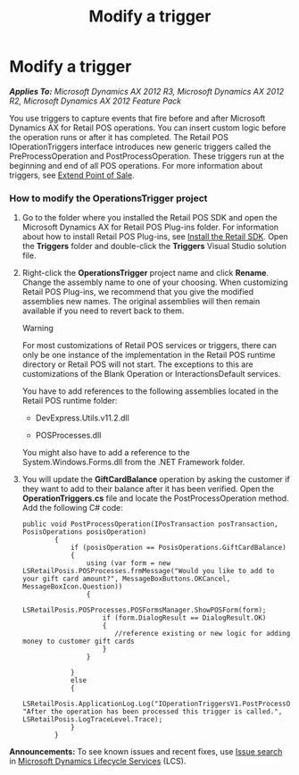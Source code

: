 ﻿---
title: Modify a trigger
TOCTitle: Modify a trigger
ms:assetid: 07325aca-5ae7-4179-8850-108c1d78c0ff
ms:mtpsurl: https://technet.microsoft.com/en-us/library/JJ937966(v=AX.60)
ms:contentKeyID: 50950755
ms.date: 05/18/2015
mtps_version: v=AX.60
---

# Modify a trigger 


_**Applies To:** Microsoft Dynamics AX 2012 R3, Microsoft Dynamics AX 2012 R2, Microsoft Dynamics AX 2012 Feature Pack_

You use triggers to capture events that fire before and after Microsoft Dynamics AX for Retail POS operations. You can insert custom logic before the operation runs or after it has completed. The Retail POS IOperationTriggers interface introduces new generic triggers called the PreProcessOperation and PostProcessOperation. These triggers run at the beginning and end of all POS operations. For more information about triggers, see [Extend Point of Sale](extend-point-of-sale.md).

### How to modify the OperationsTrigger project

1.  Go to the folder where you installed the Retail POS SDK and open the Microsoft Dynamics AX for Retail POS Plug-ins folder. For information about how to install Retail POS Plug-ins, see [Install the Retail SDK](install-retail-sdk-retail-pos-plug-ins.md). Open the **Triggers** folder and double-click the **Triggers** Visual Studio solution file.

2.  Right-click the **OperationsTrigger** project name and click **Rename**. Change the assembly name to one of your choosing. When customizing Retail POS Plug-ins, we recommend that you give the modified assemblies new names. The original assemblies will then remain available if you need to revert back to them.
    

    > [!WARNING]
    > <P>For most customizations of Retail POS services or triggers, there can only be one instance of the implementation in the Retail POS runtime directory or Retail POS will not start. The exceptions to this are customizations of the Blank Operation or InteractionsDefault services.</P>

    
    You have to add references to the following assemblies located in the Retail POS runtime folder:
    
      - DevExpress.Utils.v11.2.dll
    
      - POSProcesses.dll
    
    You might also have to add a reference to the System.Windows.Forms.dll from the .NET Framework folder.

3.  You will update the **GiftCardBalance** operation by asking the customer if they want to add to their balance after it has been verified. Open the **OperationTriggers.cs** file and locate the PostProcessOperation method. Add the following C\# code:
    
        public void PostProcessOperation(IPosTransaction posTransaction, PosisOperations posisOperation)
                {            
                    if (posisOperation == PosisOperations.GiftCardBalance)
                    {
                        using (var form = new LSRetailPosis.POSProcesses.frmMessage("Would you like to add to your gift card amount?", MessageBoxButtons.OKCancel, MessageBoxIcon.Question))
                        {
                            LSRetailPosis.POSProcesses.POSFormsManager.ShowPOSForm(form);
                            if (form.DialogResult == DialogResult.OK)
                            {
                               //reference existing or new logic for adding money to customer gift cards
                            }
                        }
        
                    }
                    else
                    {
                        LSRetailPosis.ApplicationLog.Log("IOperationTriggersV1.PostProcessOperation", "After the operation has been processed this trigger is called.", LSRetailPosis.LogTraceLevel.Trace);
                    }
                }

  
**Announcements:** To see known issues and recent fixes, use [Issue search](http://go.microsoft.com/fwlink/?linkid=389258) in [Microsoft Dynamics Lifecycle Services](http://go.microsoft.com/fwlink/?linkid=306505) (LCS).

